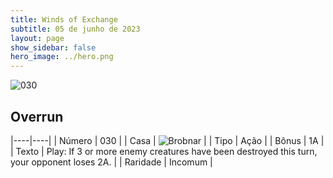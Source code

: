 ```yaml
---
title: Winds of Exchange
subtitle: 05 de junho de 2023
layout: page
show_sidebar: false
hero_image: ../hero.png
---
```


![030](https://mastervault-storage-prod.s3.amazonaws.com/media/card_front/en/600_030_4ef804ace9eb_en.png)


## Overrun

|----|----|
| Número | 030 |
| Casa | ![Brobnar](https://archonarcana.com/images/thumb/e/e0/Brobnar.png/22px-Brobnar.png "Brobnar") |
| Tipo | Ação |
| Bônus | 1A |
| Texto | Play: If 3 or more enemy creatures have been destroyed this turn, your opponent loses 2A. |
| Raridade | Incomum |
